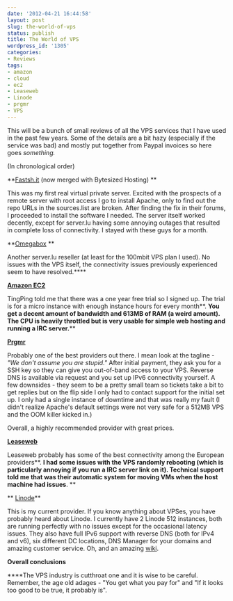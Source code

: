 ```yaml
---
date: '2012-04-21 16:44:58'
layout: post
slug: the-world-of-vps
status: publish
title: The World of VPS
wordpress_id: '1305'
categories:
- Reviews
tags:
- amazon
- cloud
- ec2
- Leaseweb
- Linode
- prgmr
- VPS
---
```


This will be a bunch of small reviews of all the VPS services that I have used in the past few years. Some of the details are a bit hazy (especially if the service was bad) and mostly put together from Paypal invoices so here goes _something._

<!-- more -->

(In chronological order)

**[Fastsh.it](http://fastsh.it/) (now merged with Bytesized Hosting)
**

This was my first real virtual private server. Excited with the prospects of a remote server with root access I go to install Apache, only to find out the repo URLs in the sources.list are broken. After finding the fix in their forums, I proceeded to install the software I needed. The server itself worked decently, except for server.lu having some annoying outages that resulted in complete loss of connectivity. I stayed with these guys for a month.

**[Omegabox](http://www.omegabox.me/) **

Another server.lu reseller (at least for the 100mbit VPS plan I used). No issues with the VPS itself, the connectivity issues previously experienced seem to have resolved.****

**[Amazon EC2](https://aws.amazon.com/ec2/)**

TingPing told me that there was a one year free trial so I signed up. The trial is for a micro instance with enough instance hours for every month**. **You get a decent amount of bandwidth and 613MB of RAM (a weird amount). The CPU is heavily throttled but is very usable for simple web hosting and running a IRC server.****

**[Prgmr](http://prgmr.com/xen/)**

Probably one of the best providers out there. I mean look at the tagline - _"We don't assume you are stupid."_ After initial payment, they ask you for a SSH key so they can give you out-of-band access to your VPS. Reverse DNS is available via request and you set up IPv6 connectivity yourself. A few downsides - they seem to be a pretty small team so tickets take a bit to get replies but on the flip side I only had to contact support for the initial set up. I only had a single instance of downtime and that was really my fault (I didn't realize Apache's default settings were not very safe for a 512MB VPS and the OOM killer kicked in.)

Overall, a highly recommended provider with great prices.

**[Leaseweb](http://www.leaseweb.com/en/cloud-hosting)**

Leaseweb probably has some of the best connectivity among the European providers**. **I had some issues with the VPS randomly rebooting (which is particularly annoying if you run a IRC server link on it). Technical support told me that was their automatic system for moving VMs when the host machine had issues**.
**

** [Linode](http://www.linode.com/?r=eb502ec47e3acaa700d98c0bc94a44453f958520)**

This is my current provider. If you know anything about VPSes, you have probably heard about Linode. I currently have 2 Linode 512 instances, both are running perfectly with no issues except for the occasional latency issues. They also have full IPv6 support with reverse DNS (both for IPv4 and v6), six different DC locations, DNS Manager for your domains and amazing customer service. Oh, and an amazing [wiki](http://library.linode.com).

**Overall conclusions**

****The VPS industry is cutthroat one and it is wise to be careful. Remember, the age old adages - "You get what you pay for" and "If it looks too good to be true, it probably is".




